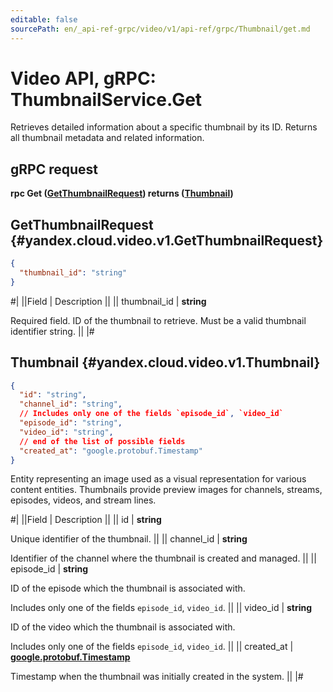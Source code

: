 ```yaml
---
editable: false
sourcePath: en/_api-ref-grpc/video/v1/api-ref/grpc/Thumbnail/get.md
---
```


# Video API, gRPC: ThumbnailService.Get

Retrieves detailed information about a specific thumbnail by its ID.
Returns all thumbnail metadata and related information.

## gRPC request

**rpc Get ([GetThumbnailRequest](#yandex.cloud.video.v1.GetThumbnailRequest)) returns ([Thumbnail](#yandex.cloud.video.v1.Thumbnail))**

## GetThumbnailRequest {#yandex.cloud.video.v1.GetThumbnailRequest}

```json
{
  "thumbnail_id": "string"
}
```

#|
||Field | Description ||
|| thumbnail_id | **string**

Required field. ID of the thumbnail to retrieve.
Must be a valid thumbnail identifier string. ||
|#

## Thumbnail {#yandex.cloud.video.v1.Thumbnail}

```json
{
  "id": "string",
  "channel_id": "string",
  // Includes only one of the fields `episode_id`, `video_id`
  "episode_id": "string",
  "video_id": "string",
  // end of the list of possible fields
  "created_at": "google.protobuf.Timestamp"
}
```

Entity representing an image used as a visual representation for various content entities.
Thumbnails provide preview images for channels, streams, episodes, videos, and stream lines.

#|
||Field | Description ||
|| id | **string**

Unique identifier of the thumbnail. ||
|| channel_id | **string**

Identifier of the channel where the thumbnail is created and managed. ||
|| episode_id | **string**

ID of the episode which the thumbnail is associated with.

Includes only one of the fields `episode_id`, `video_id`. ||
|| video_id | **string**

ID of the video which the thumbnail is associated with.

Includes only one of the fields `episode_id`, `video_id`. ||
|| created_at | **[google.protobuf.Timestamp](https://developers.google.com/protocol-buffers/docs/reference/google.protobuf#timestamp)**

Timestamp when the thumbnail was initially created in the system. ||
|#